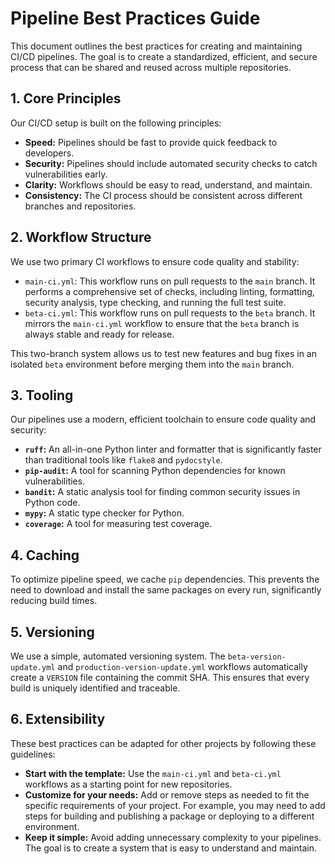 # Pipeline Best Practices Guide

This document outlines the best practices for creating and maintaining CI/CD pipelines. The goal is to create a standardized, efficient, and secure process that can be shared and reused across multiple repositories.

## 1. Core Principles

Our CI/CD setup is built on the following principles:

*   **Speed:** Pipelines should be fast to provide quick feedback to developers.
*   **Security:** Pipelines should include automated security checks to catch vulnerabilities early.
*   **Clarity:** Workflows should be easy to read, understand, and maintain.
*   **Consistency:** The CI process should be consistent across different branches and repositories.

## 2. Workflow Structure

We use two primary CI workflows to ensure code quality and stability:

*   `main-ci.yml`: This workflow runs on pull requests to the `main` branch. It performs a comprehensive set of checks, including linting, formatting, security analysis, type checking, and running the full test suite.
*   `beta-ci.yml`: This workflow runs on pull requests to the `beta` branch. It mirrors the `main-ci.yml` workflow to ensure that the `beta` branch is always stable and ready for release.

This two-branch system allows us to test new features and bug fixes in an isolated `beta` environment before merging them into the `main` branch.

## 3. Tooling

Our pipelines use a modern, efficient toolchain to ensure code quality and security:

*   **`ruff`:** An all-in-one Python linter and formatter that is significantly faster than traditional tools like `flake8` and `pydocstyle`.
*   **`pip-audit`:** A tool for scanning Python dependencies for known vulnerabilities.
*   **`bandit`:** A static analysis tool for finding common security issues in Python code.
*   **`mypy`:** A static type checker for Python.
*   **`coverage`:** A tool for measuring test coverage.

## 4. Caching

To optimize pipeline speed, we cache `pip` dependencies. This prevents the need to download and install the same packages on every run, significantly reducing build times.

## 5. Versioning

We use a simple, automated versioning system. The `beta-version-update.yml` and `production-version-update.yml` workflows automatically create a `VERSION` file containing the commit SHA. This ensures that every build is uniquely identified and traceable.

## 6. Extensibility

These best practices can be adapted for other projects by following these guidelines:

*   **Start with the template:** Use the `main-ci.yml` and `beta-ci.yml` workflows as a starting point for new repositories.
*   **Customize for your needs:** Add or remove steps as needed to fit the specific requirements of your project. For example, you may need to add steps for building and publishing a package or deploying to a different environment.
*   **Keep it simple:** Avoid adding unnecessary complexity to your pipelines. The goal is to create a system that is easy to understand and maintain.
